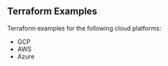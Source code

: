 ## Terraform Examples ##

Terraform examples for the following cloud platforms:

  * GCP
  * AWS
  * Azure
